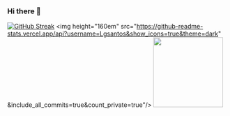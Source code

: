 ### Hi there 👋

<!--
**Lgsantos/lgsantos** is a ✨ _special_ ✨ repository because its `README.md` (this file) appears on your GitHub profile.

Here are some ideas to get you started:

- 🔭 I’m currently working on ...
- 🌱 I’m currently learning ...
- 👯 I’m looking to collaborate on ...
- 🤔 I’m looking for help with ...
- 💬 Ask me about ...
- 📫 How to reach me: ...
- 😄 Pronouns: ...
- ⚡ Fun fact: ...
-->

[![GitHub Streak](http://github-readme-streak-stats.herokuapp.com?user=Lgsantos&theme=dark&date_format=M%20j%5B%2C%20Y%5D)](https://git.io/streak-stats)
<img height="160em" src="https://github-readme-stats.vercel.app/api?username=Lgsantos&show_icons=true&theme=dark" &include_all_commits=true&count_private=true"/>
<img height="160em" src="https://github-readme-stats.vercel.app/api/top-langs/?username=Lgsantos&layout=compact&langs_count=7&theme=dark   "/>
